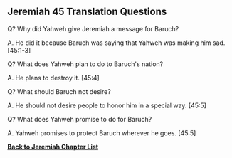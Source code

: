 ## Jeremiah 45 Translation Questions ##

Q? Why did Yahweh give Jeremiah a message for Baruch?

A. He did it because Baruch was saying that Yahweh was making him sad. [45:1-3]

Q? What does Yahweh plan to do to Baruch's nation?

A. He plans to destroy it. [45:4]

Q? What should Baruch not desire?

A. He should not desire people to honor him in a special way. [45:5]

Q? What does Yahweh promise to do for Baruch?

A. Yahweh promises to protect Baruch wherever he goes. [45:5]

__[Back to Jeremiah Chapter List](./)__

